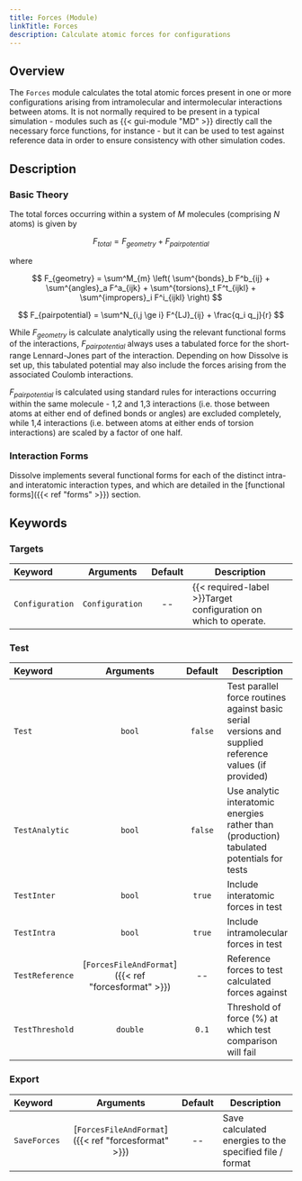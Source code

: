 ```yaml
---
title: Forces (Module)
linkTitle: Forces
description: Calculate atomic forces for configurations
---
```


## Overview

The `Forces` module calculates the total atomic forces present in one or more configurations arising from intramolecular and intermolecular interactions between atoms. It is not normally required to be present in a typical simulation - modules such as {{< gui-module "MD" >}} directly call the necessary force functions, for instance - but it can be used to test against reference data in order to ensure consistency with other simulation codes.

## Description

### Basic Theory

The total forces occurring within a system of $M$ molecules (comprising $N$ atoms) is given by

$$ F_{total} = F_{geometry} + F_{pairpotential} $$

where

$$ F_{geometry} = \sum^M_{m} \left( \sum^{bonds}_b F^b_{ij} + \sum^{angles}_a F^a_{ijk} + \sum^{torsions}_t F^t_{ijkl} + \sum^{impropers}_i F^i_{ijkl} \right) $$

$$ F_{pairpotential} = \sum^N_{i,j \ge i} F^{LJ}_{ij} + \frac{q_i q_j}{r} $$

While $F_{geometry}$ is calculate analytically using the relevant functional forms of the interactions, $F_{pairpotential}$ always uses a tabulated force for the short-range Lennard-Jones part of the interaction. Depending on how Dissolve is set up, this tabulated potential may also include the forces arising from the associated Coulomb interactions.

$F_{pairpotential}$ is calculated using standard rules for interactions occurring within the same molecule - 1,2 and 1,3 interactions (i.e. those between atoms at either end of defined bonds or angles) are excluded completely, while 1,4 interactions (i.e. between atoms at either ends of torsion interactions) are scaled by a factor of one half.

### Interaction Forms

Dissolve implements several functional forms for each of the distinct intra- and interatomic interaction types, and which are detailed in the [functional forms]({{< ref "forms" >}}) section.

## Keywords

### Targets
|Keyword|Arguments|Default|Description|
|:------|:--:|:-----:|-----------|
|`Configuration`|`Configuration`|--|{{< required-label >}}Target configuration on which to operate.|

### Test
|Keyword|Arguments|Default|Description|
|:------|:-------:|:-----:|-----------|
|`Test`|`bool`|`false`|Test parallel force routines against basic serial versions and supplied reference values (if provided)|
|`TestAnalytic`|`bool`|`false`|Use analytic interatomic energies rather than (production) tabulated potentials for tests|
|`TestInter`|`bool`|`true`|Include interatomic forces in test|
|`TestIntra`|`bool`|`true`|Include intramolecular forces in test|
|`TestReference`|[`ForcesFileAndFormat`]({{< ref "forcesformat" >}})|--|Reference forces to test calculated forces against|
|`TestThreshold`|`double`|`0.1`|Threshold of force (%) at which test comparison will fail|

### Export
|Keyword|Arguments|Default|Description|
|:------|:-------:|:-----:|-----------|
|`SaveForces`|[`ForcesFileAndFormat`]({{< ref "forcesformat" >}})|--|Save calculated energies to the specified file / format|
